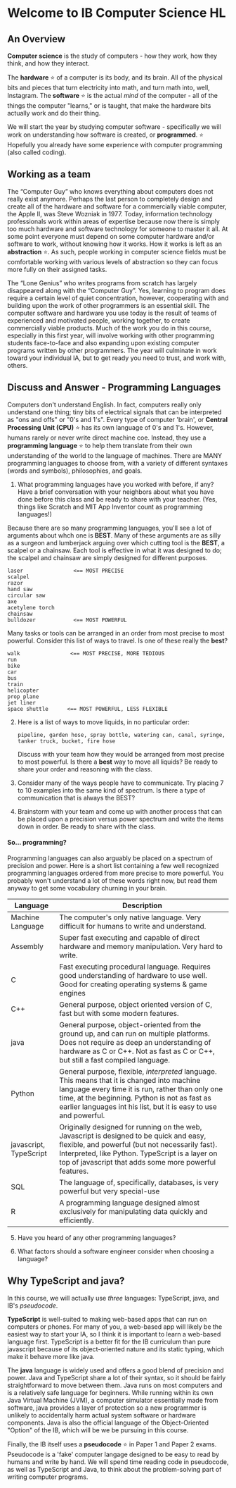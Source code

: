 # Welcome to IB Computer Science HL
## An Overview

**Computer science** is the study of computers - how they work, how they think, and how they interact.

The **hardware** :star: of a computer is its body, and its brain. All of the physical bits and pieces that turn electricity into math, and turn math into, well, Instagram. The **software** :star: is the actual *mind* of the computer - all of the things the computer "learns," or is taught, that make the hardware bits actually work and do their thing.

We will start the year by studying computer software - specifically we will work on understanding how software is created, or **programmed**. :star: Hopefully you already have some experience with computer programming (also called coding).

## Working as a team
The “Computer Guy” who knows everything about computers does not really exist anymore. Perhaps the last person to completely design and create all of the hardware and software for a commercially viable computer, the Apple II, was Steve Wozniak in 1977. Today, information technology professionals work within areas of expertise because now there is simply too much hardware and software technology for someone to master it all. At some point everyone must depend on some computer hardware and/or software to work, without knowing how it works. How it works is left as an **abstraction** :star:. As such, people working in computer science fields must be comfortable working with various levels of abstraction so they can focus more fully on their assigned tasks.

The “Lone Genius” who writes programs from scratch has largely disappeared along with the “Computer Guy”. Yes, learning to program does require a certain level of quiet concentration, however, cooperating with and building upon the work of other programmers is an essential skill. The computer software and hardware you use today is the result of teams of experienced and motivated people, working together, to create commercially viable products. Much of the work you do in this course, especially in this first year, will involve working with other programming students face-to-face and also expanding upon existing computer programs written by other programmers. The year will culminate in work toward your individual IA, but to get ready you need to trust, and work with, others.

## Discuss and Answer - Programming Languages
Computers don't understand English. In fact, computers really only understand one thing; tiny bits of electrical signals that can be interpreted as "ons and offs" or "0's and 1's". Every type of computer 'brain', or **Central Processing Unit (CPU)** :star: has its own language of 0's and 1's. However, humans rarely or never write direct machine coe. Instead, they use a **programming language** :star: to help them translate from their own understanding of the world to the language of machines. There are MANY programming languages to choose from, with a variety of different syntaxes (words and symbols), philosophies, and goals.

1. What programming languages have you worked with before, if any? Have a brief conversation with your neighbors about what you have done before this class and be ready to share with your teacher. (Yes, things like Scratch and MIT App Inventor count as programming languages!)

Because there are so many programming languages, you'll see a lot of arguments about whch one is **BEST**. Many of these arguments are as silly as a surgeon and lumberjack arguing over which cutting tool is the **BEST**, a scalpel or a chainsaw. Each tool is effective in what it was designed to do; the scalpel and chainsaw are simply designed for different purposes.

```
laser                <== MOST PRECISE
scalpel   
razor   
hand saw   
circular saw   
axe   
acetylene torch   
chainsaw   
bulldozer            <== MOST POWERFUL
```


Many tasks or tools can be arranged in an order from most precise to most powerful. Consider this list of ways to travel. Is one of these really the **best**?

```
walk                <== MOST PRECISE, MORE TEDIOUS
run   
bike   
car 
bus   
train   
helicopter   
prop plane  
jet liner
space shuttle      <== MOST POWERFUL, LESS FLEXIBLE
```


2) Here is a list of ways to move liquids, in no particular order:

    `pipeline, garden hose, spray bottle, watering can, canal, syringe, tanker truck, bucket, fire hose`

    Discuss with your team how they would be arranged from most precise to most powerful. Is there a **best** way to move all liquids? Be ready to share your order and reasoning with the class.

3) Consider many of the ways people have to communicate. Try placing 7 to 10 examples into the same kind of spectrum. Is there a type of communication that is always the BEST?

3) Brainstorm with your team and come up with another process that can be placed upon a precision versus power spectrum and write the items down in order. Be ready to share with the class.

#### So... programming?
Programming languages can also arguably be placed on a spectrum of precision and power. Here is a short list containing a few well recognized programming languages ordered from more precise to more powerful. You probably won't understand a lot of these words right now, but read them anyway to get some vocabulary churning in your brain.

|Language | Description|
|---|---|
|Machine Language|The computer's only native language. Very difficult for humans to write and understand.|
|Assembly|Super fast executing and capable of direct hardware and memory manipulation. Very hard to write.|
|C|Fast executing procedural language. Requires good understanding of hardware to use well. Good for creating operating systems & game engines|
|C++|General purpose, object oriented version of C, fast but with some modern features.|
|java|General purpose, object-oriented from the ground up, and can run on multiple platforms. Does not require as deep an understanding of hardware as C or C++. Not as fast as C or C++, but still a fast compiled language.|
|Python| General purpose, flexible, *interpreted* language. This means that it is changed into machine language every time it is run, rather than only one time, at the beginning. Python is not as fast as earlier languages int his list, but it is easy to use and powerful.|
|javascript, TypeScript| Originally designed for running on the web, Javascript is designed to be quick and easy, flexible, and powerful (but not necessarily fast). Interpreted, like Python. TypeScript is a layer on top of javascript that adds some more powerful features.|
|SQL|	The language of, specifically, databases, is very powerful but very special-use|
|R| A programming language designed almost exclusively for manipulating data quickly and efficiently.

5) Have you heard of any other programming languages? 
    
6) What factors should a software engineer consider when choosing a language?

## Why TypeScript and java?

In this course, we will actually use *three* languages: TypeScript, java, and IB's *pseudocode*.

**TypeScript** is well-suited to making web-based apps that can run on computers or phones. For many of you, a web-based app will likely be the easiest way to start your IA, so I think it is important to learn a web-based language first. TypeScript is a better fit for the IB curriculum than pure javascript because of its object-oriented nature and its static typing, which make it behave more like java.

The **java** language is widely used and offers a good blend of precision and power. Java and TypeScript share a lot of their syntax, so it should be fairly straightforward to move between them. Java runs on most computers and is a relatively safe language for beginners. While running within its own Java Virtual Machine (JVM), a computer simulator essentially made from software, java provides a layer of protection so a new programmer is unlikely to accidentally harm actual system software or hardware components. Java is also the official language of the Object-Oriented "Option" of the IB, which will be we be pursuing in this course.

Finally, the IB itself uses a **pseudocode** :star: in Paper 1 and Paper 2 exams. Pseudocode is a 'fake' computer langage designed to be easy to read by humans and write by hand. We will spend time reading code in pseudocode, as well as TypeScript and Java, to think about the problem-solving part of writing computer programs.